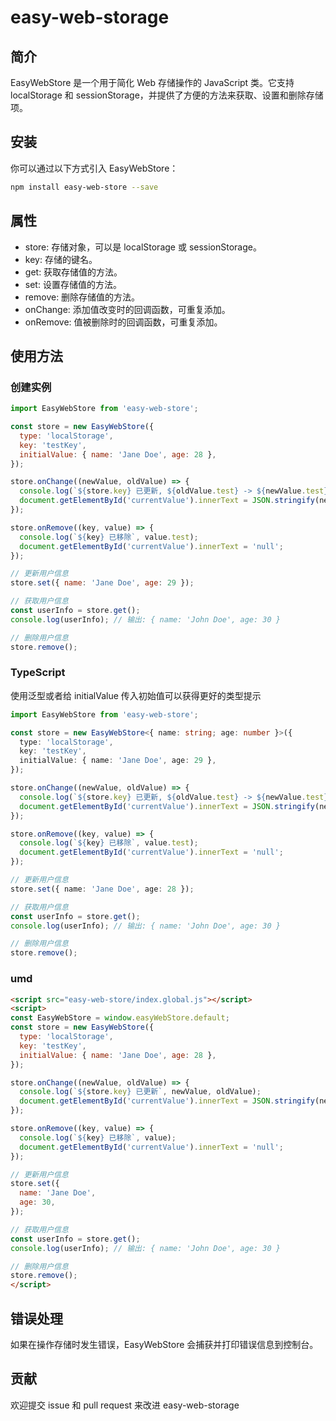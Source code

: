 # easy-web-storage

## 简介

EasyWebStore 是一个用于简化 Web 存储操作的 JavaScript 类。它支持 localStorage 和 sessionStorage，并提供了方便的方法来获取、设置和删除存储项。

## 安装

你可以通过以下方式引入 EasyWebStore：

```bash
npm install easy-web-store --save
```

## 属性

- store: 存储对象，可以是 localStorage 或 sessionStorage。
- key: 存储的键名。
- get: 获取存储值的方法。
- set: 设置存储值的方法。
- remove: 删除存储值的方法。
- onChange: 添加值改变时的回调函数，可重复添加。
- onRemove: 值被删除时的回调函数，可重复添加。

## 使用方法

### 创建实例

```js
import EasyWebStore from 'easy-web-store';

const store = new EasyWebStore({
  type: 'localStorage',
  key: 'testKey',
  initialValue: { name: 'Jane Doe', age: 28 },
});

store.onChange((newValue, oldValue) => {
  console.log(`${store.key} 已更新, ${oldValue.test} -> ${newValue.test}`);
  document.getElementById('currentValue').innerText = JSON.stringify(newValue);
});

store.onRemove((key, value) => {
  console.log(`${key} 已移除`, value.test);
  document.getElementById('currentValue').innerText = 'null';
});

// 更新用户信息
store.set({ name: 'Jane Doe', age: 29 });

// 获取用户信息
const userInfo = store.get();
console.log(userInfo); // 输出: { name: 'John Doe', age: 30 }

// 删除用户信息
store.remove();
```

### TypeScript

使用泛型或者给 initialValue 传入初始值可以获得更好的类型提示

```ts
import EasyWebStore from 'easy-web-store';

const store = new EasyWebStore<{ name: string; age: number }>({
  type: 'localStorage',
  key: 'testKey',
  initialValue: { name: 'Jane Doe', age: 29 },
});

store.onChange((newValue, oldValue) => {
  console.log(`${store.key} 已更新, ${oldValue.test} -> ${newValue.test}`);
  document.getElementById('currentValue').innerText = JSON.stringify(newValue);
});

store.onRemove((key, value) => {
  console.log(`${key} 已移除`, value.test);
  document.getElementById('currentValue').innerText = 'null';
});

// 更新用户信息
store.set({ name: 'Jane Doe', age: 28 });

// 获取用户信息
const userInfo = store.get();
console.log(userInfo); // 输出: { name: 'John Doe', age: 30 }

// 删除用户信息
store.remove();
```

### umd

```html
<script src="easy-web-store/index.global.js"></script>
<script>
const EasyWebStore = window.easyWebStore.default;
const store = new EasyWebStore({
  type: 'localStorage',
  key: 'testKey',
  initialValue: { name: 'Jane Doe', age: 28 },
});

store.onChange((newValue, oldValue) => {
  console.log(`${store.key} 已更新`, newValue, oldValue);
  document.getElementById('currentValue').innerText = JSON.stringify(newValue);
});

store.onRemove((key, value) => {
  console.log(`${key} 已移除`, value);
  document.getElementById('currentValue').innerText = 'null';
});

// 更新用户信息
store.set({
  name: 'Jane Doe',
  age: 30,
});

// 获取用户信息
const userInfo = store.get();
console.log(userInfo); // 输出: { name: 'John Doe', age: 30 }

// 删除用户信息
store.remove();
</script>
```

## 错误处理

如果在操作存储时发生错误，EasyWebStore 会捕获并打印错误信息到控制台。

## 贡献

欢迎提交 issue 和 pull request 来改进 easy-web-storage
